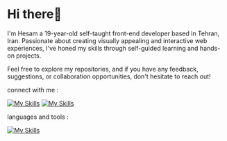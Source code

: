 # Hi there👋

I'm Hesam a 19-year-old self-taught front-end developer based in Tehran, Iran. Passionate about creating visually appealing and interactive web experiences, I've honed my skills through self-guided learning and hands-on projects.

Feel free to explore my repositories, and if you have any feedback, suggestions, or collaboration opportunities, don't hesitate to reach out!

connect with me : 

[![My Skills](https://skillicons.dev/icons?i=gmail)](mailto:hesvmpiri@gmail.com)
[![My Skills](https://skillicons.dev/icons?i=linkedin)]([https://skillicons.dev](https://www.linkedin.com/in/hesam-piri-a1488a267/))

languages and tools :

[![My Skills](https://skillicons.dev/icons?i=js,html,css,react,tailwind,git)](https://skillicons.dev)
